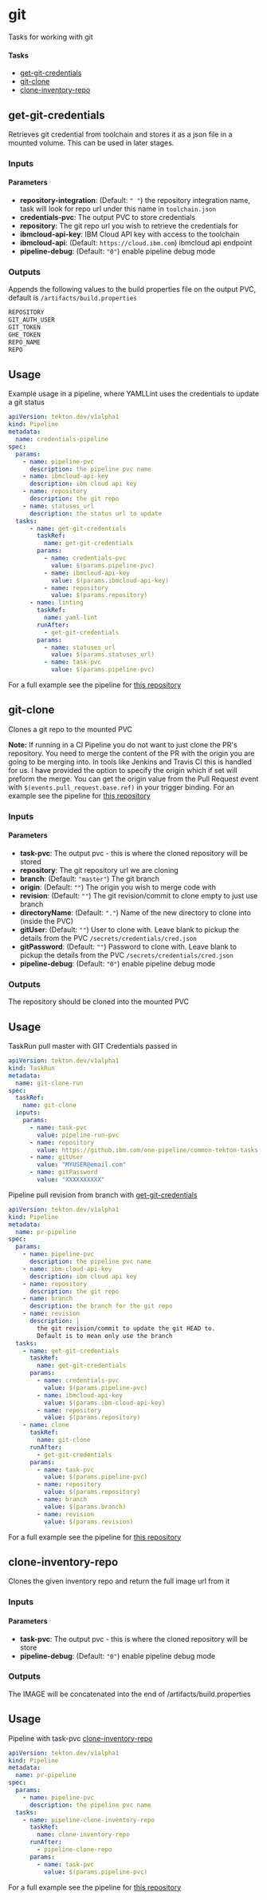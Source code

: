 # git
Tasks for working with git

#### Tasks
- [get-git-credentials](#get-git-credentials)
- [git-clone](#git-clone)
- [clone-inventory-repo](#clone-incentory-repo)

## get-git-credentials
Retrieves git credential from toolchain and stores it as a json file in a mounted
volume. This can be used in later stages.

### Inputs

#### Parameters

  - **repository-integration**: (Default: `" "`) the repository integration name, task will look for repo url under this name in `toolchain.json`
  - **credentials-pvc**: The output PVC to store credentials
  - **repository**: The git repo url you wish to retrieve the credentials for
  - **ibmcloud-api-key**: IBM Cloud API key with access to the toolchain
  - **ibmcloud-api**: (Default: `https://cloud.ibm.com`) ibmcloud api endpoint
  - **pipeline-debug**: (Default: `"0"`) enable pipeline debug mode

### Outputs
Appends the following values to the build properties file on the output PVC, default is `/artifacts/build.properties`
```bash
REPOSITORY
GIT_AUTH_USER
GIT_TOKEN
GHE_TOKEN
REPO_NAME
REPO
```

## Usage

Example usage in a pipeline, where YAMLLint uses the credentials
to update a git status

``` yaml
apiVersion: tekton.dev/v1alpha1
kind: Pipeline
metadata:
  name: credentials-pipeline
spec:
  params:
    - name: pipeline-pvc
      description: the pipeline pvc name
    - name: ibmcloud-api-key
      description: ibm cloud api key
    - name: repository
      description: the git repo
    - name: statuses_url
      description: the status url to update
  tasks:
      - name: get-git-credentials
        taskRef:
          name: get-git-credentials
        params:
          - name: credentials-pvc
            value: $(params.pipeline-pvc)
          - name: ibmcloud-api-key
            value: $(params.ibmcloud-api-key)
          - name: repository
            value: $(params.repository)
      - name: linting
        taskRef:
          name: yaml-lint
        runAfter:
          - get-git-credentials
        params:
          - name: statuses_url
            value: $(params.statuses_url)
          - name: task-pvc
            value: $(params.pipeline-pvc)
```

For a full example see the pipeline for [this repository](/.tekton)

## git-clone
Clones a git repo to the mounted PVC

**Note:** If running in a CI Pipeline you do not want to just clone the PR's repository.
You need to merge the content of the PR with the origin you are going to be merging into.
In tools like Jenkins and Travis CI this is handled for us. I have provided the option to
specify the origin which if set will preform the merge. You can get the origin value from
the Pull Request event with `$(events.pull_request.base.ref)` in your trigger binding.
For an example see the pipeline for [this repository](/.tekton)

### Inputs

#### Parameters

- **task-pvc**: The output pvc - this is where the cloned repository will be stored
- **repository**: The git repository url we are cloning
- **branch**: (Default: `"master"`) The git branch
- **origin**: (Default: `""`) The origin you wish to merge code with
- **revision**: (Default: `""`) The git revision/commit to clone empty to just use branch
- **directoryName**: (Default: `"."`) Name of the new directory to clone into (inside the PVC)
- **gitUser**: (Default: `""`) User to clone with. Leave blank to pickup the details from the PVC `/secrets/credentials/cred.json`
- **gitPassword**: (Default: `""`) Password to clone with. Leave blank to pickup the details from the PVC `/secrets/credentials/cred.json`
- **pipeline-debug**: (Default: `"0"`) enable pipeline debug mode

### Outputs
The repository should be cloned into the mounted PVC

## Usage
TaskRun pull master with GIT Credentials passed in
```yaml
apiVersion: tekton.dev/v1alpha1
kind: TaskRun
metadata:
  name: git-clone-run
spec:
  taskRef:
    name: git-clone
  inputs:
    params:
      - name: task-pvc
        value: pipeline-run-pvc
      - name: repository
        value: https://github.ibm.com/one-pipeline/common-tekton-tasks
      - name: gitUser
        value: "MYUSER@email.com"
      - name: gitPassword
        value: "XXXXXXXXXX"
```

Pipeline pull revision from branch with [get-git-credentials](#get-git-credentials)
```yaml
apiVersion: tekton.dev/v1alpha1
kind: Pipeline
metadata:
  name: pr-pipeline
spec:
  params:
    - name: pipeline-pvc
      description: the pipeline pvc name
    - name: ibm-cloud-api-key
      description: ibm cloud api key
    - name: repository
      description: the git repo
    - name: branch
      description: the branch for the git repo
    - name: revision
      description: |
        the git revision/commit to update the git HEAD to.
        Default is to mean only use the branch
  tasks:
    - name: get-git-credentials
      taskRef:
        name: get-git-credentials
      params:
        - name: credentials-pvc
          value: $(params.pipeline-pvc)
        - name: ibmcloud-api-key
          value: $(params.ibm-cloud-api-key)
        - name: repository
          value: $(params.repository)
    - name: clone
      taskRef:
        name: git-clone
      runAfter:
        - get-git-credentials
      params:
        - name: task-pvc
          value: $(params.pipeline-pvc)
        - name: repository
          value: $(params.repository)
        - name: branch
          value: $(params.branch)
        - name: revision
          value: $(params.revision)
```
For a full example see the pipeline for [this repository](/.tekton)

## clone-inventory-repo
Clones the given inventory repo and return the full image url from it

### Inputs

#### Parameters
  - **task-pvc**: The output pvc - this is where the cloned repository will be store
  - **pipeline-debug**: (Default: `"0"`) enable pipeline debug mode

### Outputs
The IMAGE will be concatenated into the end of /artifacts/build.properties

## Usage

Pipeline with task-pvc [clone-inventory-repo](#clone-inventory-repo)

```yaml
apiVersion: tekton.dev/v1alpha1
kind: Pipeline
metadata:
  name: pr-pipeline
spec:
  params:
    - name: pipeline-pvc
      description: the pipeline pvc name
  tasks:
    - name: pipeline-clone-inventory-repo
      taskRef:
        name: clone-inventory-repo
      runAfter:
        - pipeline-clone-repo
      params:
        - name: task-pvc
          value: $(params.pipeline-pvc)
```
For a full example see the pipeline for [this repository](/.tekton)

